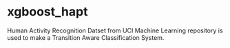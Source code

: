 # xgboost_hapt
Human Activity Recognition Datset from UCI Machine Learning repository is used to make a Transition Aware Classification System.
